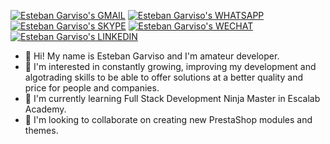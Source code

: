 <a href="mailto:e.garvisovenegas@gmail.com" rel="nofollow">![Esteban Garviso's GMAIL](https://img.shields.io/badge/-Gmail-EA4335?style=solid&labelColor=ffffff&logo=Gmail)</a>
<a href="tel:+56972135694" rel="nofollow">![Esteban Garviso's WHATSAPP](https://img.shields.io/badge/-WhatsApp-25D366?style=solid&labelColor=25D366&logoColor=ffffff&logo=Whatsapp)</a>
<a href="skype:esteban.garviso?chat" rel="nofollow">![Esteban Garviso's SKYPE](https://img.shields.io/badge/-Skype-00AFF0?style=solid&labelColor=ffffff&logo=Skype)</a>
<a href="weixin://dl/chat?estebangarviso" rel="nofollow">![Esteban Garviso's WECHAT](https://img.shields.io/badge/-WeChat-07C160?style=solid&labelColor=ffffff&logo=Wechat)</a>
<a href="tel:+56972135694" rel="nofollow">![Esteban Garviso's LINKEDIN](https://img.shields.io/badge/-LinkedIn-0A66C2?style=solid&labelColor=0A66C2&logo=linkedin&link=https://www.linkedin.com/in/esteban-hernan-a-garviso-venegas-0ba432110/)</a>
- 👋 Hi! My name is Esteban Garviso and I'm amateur developer.
- 👀 I'm interested in constantly growing, improving my development and algotrading skills to be able to offer solutions at a better quality and price for people and companies.
- 🌱 I'm currently learning Full Stack Development Ninja Master in Escalab Academy.
- 💞️ I'm looking to collaborate on creating new PrestaShop modules and themes.

<!---
estebangarviso/estebangarviso is a ✨ special ✨ repository because its `README.md` (this file) appears on your GitHub profile.
You can click the Preview link to take a look at your changes.
--->

